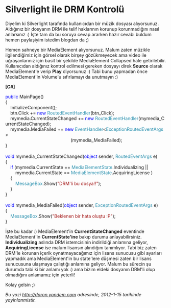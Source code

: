# Silverlight ile DRM Kontrolü 

Diyelim ki Silverlight tarafında kullanıcıdan bir müzik dosyası
alıyorsunuz. Aldığınız bir dosyanın DRM ile telif haklarının korunup
korunmadığını nasıl anlarsınız :) İşte tam da bu soruya cevap ararken
hazır cevabı buldum hemen paylaşiyim istedim blogdan da ;)

Hemen sahneye bir MediaElement alıyorsunuz. Malum zaten müzikle
ilgilendiğimiz için görsel olarak birşey gözükmeyecek ama video ile
uğraşanlarınız için basit bir şekilde MediaElement Collapsed hale
getirilebilir. Kullanıcıdan aldığınız kontrol edilmesi gereken dosyayı
direk **Source** olarak MediaElement'e verip **Play** diyorsunuz :) Tabi
bunu yapmadan önce MediaElement'in Volume'u sıfırlamayı da unutmayın :)

**[C\#]**

<span style="color:blue;">public</span> MainPage()\
{\
    InitializeComponent();\
    btn.Click += <span style="color:blue;">new</span> <span
style="color:#2b91af;">RoutedEventHandler</span>(btn\_Click);\
    mymedia.CurrentStateChanged += <span
style="color:blue;">new</span> <span
style="color:#2b91af;">RoutedEventHandler</span>(mymedia\_CurrentStateChanged);\
    mymedia.MediaFailed += <span style="color:blue;">new</span> <span
style="color:#2b91af;">EventHandler</span>\<<span
style="color:#2b91af;">ExceptionRoutedEventArgs</span>\>\
                                                   
(mymedia\_MediaFailed);\
}\
\
<span style="color:blue;">void</span> mymedia\_CurrentStateChanged(<span
style="color:blue;">object</span> sender, <span
style="color:#2b91af;">RoutedEventArgs</span> e)\
{\
    <span style="color:blue;">if</span> (mymedia.CurrentState == <span
style="color:#2b91af;">MediaElementState</span>.Individualizing || \
        mymedia.CurrentState == <span
style="color:#2b91af;">MediaElementState</span>.AcquiringLicense )\
    {\
        <span style="color:#2b91af;">MessageBox</span>.Show(<span
style="color:#a31515;">"DRM'li bu dosya!!"</span>);\
    }\
}\
\
<span style="color:blue;">void</span> mymedia\_MediaFailed(<span
style="color:blue;">object</span> sender, <span
style="color:#2b91af;">ExceptionRoutedEventArgs</span> e)\
{\
    <span style="color:#2b91af;">MessageBox</span>.Show(<span
style="color:#a31515;">"Beklenen bir hata oluştu :P"</span>);\
}

İşte bu kadar :) MediaElement'in **CurrentStateChanged** eventinde
MediaElement'in **CurrentState'ine** bakıp durumu anlayabilirsiniz.
**Individualizing** aslında DRM istemcisinin indirildiği anlamına
geliyor, **AcquiringLicense** ise malum lisansın alındığını tanımlıyor.
Tabi biz zaten DRM'le korunan içerik oynatmayacağımız için lisans
sunucusu gibi ayarları yapmadık ama MediaElement'in bu state'lere
düşmesi zaten bir lisans sunucusuna ulaşmaya çalıştığı anlamına geliyor.
Malum bu sürecin şu durumda tabi ki bir anlamı yok :) ama bizim eldeki
dosyanın DRM'li olup olmadığını anlamamız için yeterli!

Kolay gelsin ;)


*Bu yazi http://daron.yondem.com adresinde, 2012-1-15 tarihinde yayinlanmistir.*